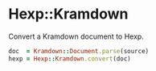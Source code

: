 # Hexp::Kramdown

Convert a Kramdown document to Hexp.

``` ruby
doc  = Kramdown::Document.parse(source)
hexp = Hexp::Kramdown.convert(doc)
```
